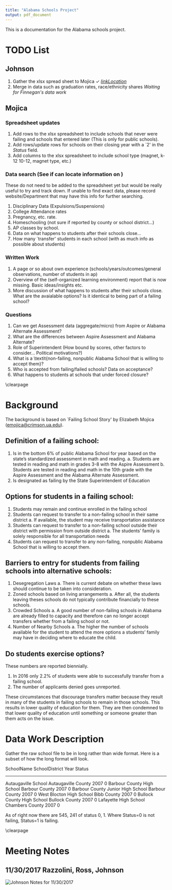```yaml
---
title: "Alabama Schools Project"
output: pdf_document
---
```




This is a documentation for the Alabama schools project. 

# TODO List

## Johnson
1. Gather the xlsx spread sheet to Mojica $\checkmark$ *[linkLocation](https://www.dropbox.com/s/ppctui3w1tpye05/Failing%20Schools%20Panel%20Reformat.xlsx?dl=0)*
2. Merge in data such as graduation rates, race/ethnicity shares *Waiting for Finnegan's data work*

##  Mojica

### Spreadsheet updates

1. Add rows to the xlsx spreadsheet to include schools that never were failing and schools that entered later (This is only for public schools). 
2. Add rows/update rows for schools on their closing year with a `2' in the *Status* field. 
3. Add columns to the xlsx spreadsheet to include school type (magnet, k-12 10-12, magnet type, etc.)

### Data search (See if can locate information on )

These do not need to be added to the spreadsheet yet but would be really useful to try and track down. If unable to find exact data, please record website/Department that may have this info for further searching.

1. Disciplinary Data (Expulsions/Suspensions)
2. College Attendance rates
3. Pregnancy, etc. rate.
4. Homeschooling (not sure if reported by county or school district...)
5. AP classes by school.
6. Data on what happens to students after their schools close...
7. How many `transfer' students in each school (with as much info as possible about students)

### Written Work

1. A page or so about own experience (schools/years/outcomes/general observations, number of students in ap)
2. Overview of the (self-organized learning environment) report that is now missing. Basic ideas/insights etc.
3. More discussion of what happens to students after their schools close. What are the avaialable options? Is it identical to being part of a failing school?

### Questions

1. Can we get Assessment data (aggregate/micro) from Aspire or Alabama Alternate Assessment? 
2. What are the differences between Aspire Assessment and Alabama Alternate?
3. Role of Superintendent (How bound by scores, other factors to consider... Political motivations?)
4. What is a \textit{non-failing, nonpublic Alabama School that is willing to accept them}? 
5. Who is accepted from failing/failed schools? Data on acceptance?
6. What happens to students at schools that under forced closure?


\clearpage

# Background 

The background is based on `Failing School Story' by Elizabeth Mojica (emojica@crimson.ua.edu).

## Definition of a failing school:

1. Is in the bottom 6% of public Alabama School for year based on the state’s standardized assessment in math and reading. 
    a. Students are tested in reading and math in grades 3-8 with the Aspire Assessment 
    b. Students are tested in reading and math in the 10th grade with the Aspire Assessment and the Alabama Alternate Assessment. 
2. Is designated as failing by the State Superintendent of Education

## Options for students in a failing school:

1. Students may remain and continue enrolled in the failing school
2. Students can request to transfer to a non-failing school in their same district
    a. If available, the student may receive transportation assistance 
3. Students can request to transfer to a non-failing school outside their district with permission from outside district 
    a. The students’ family is solely responsible for all transportation needs 
4. Students can request to transfer to any non-failing, nonpublic Alabama School that is willing to accept them.

## Barriers to entry for students from failing schools into alternative schools:

1. Desegregation Laws
    a. There is current debate on whether these laws should continue to be taken into consideration. 
2. Zoned schools based on living arrangements
    a. After all, the students leaving theses schools do not typically contribute financially to these schools. 
3. Crowded Schools
    a. A good number of non-failing schools in Alabama are already filled to capacity and therefore can no longer accept transfers whether from a failing school or not.
4. Number of Nearby Schools
    a. The higher the number of schools available for the student to attend the more options a students’ family may have in deciding where to educate the child. 

## Do students exercise options?

These numbers are reported biennially.  
1. In 2016 only 2.2% of students were able to successfully transfer from a failing school. 
2. The number of applicants denied goes unreported. 

These circumstances that discourage transfers matter because they result in many of the students in failing schools to remain in those schools. This results in lower quality of education for them. They are then condemned to that lower quality of education until something or someone greater than them acts on the issue.

# Data Work Description

Gather the raw school file to be in long rather than wide format. Here is a subset of how the long format will look.


SchoolName                          SchoolDistrict        Year    Status
----------------------------------  --------------------  -----  -------
Autaugaville School                 Autaugaville County   2007         0
Barbour County High School          Barbour County        2007         0
Barbour County Junior High School   Barbour County        2007         0
West Blocton High School            Bibb County           2007         0
Bullock County High School          Bullock County        2007         0
Lafayette High School               Chambers County       2007         0

As of right now there are 545, 241 of status 0, 1. Where Status=0 is not failing, Status=1 is failing.

\clearpage

# Meeting Notes

## 11/30/2017 Razzolini, Ross, Johnson

![Johnson Notes for 11/30/2017](https://www.dropbox.com/s/w62zvwbc0qi62xo/IMG_20171130_141004.jpg?dl=1)

